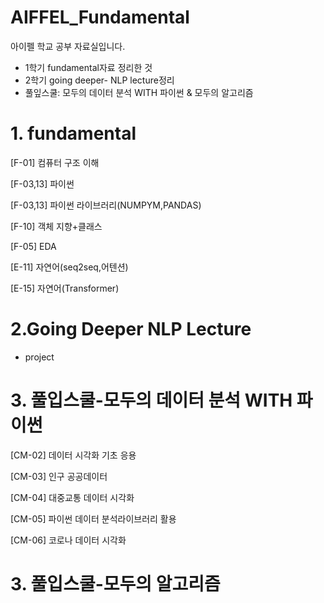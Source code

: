 # AIFFEL_Fundamental
아이펠 학교 공부 자료실입니다.
* 1학기 fundamental자료 정리한 것 
* 2학기 going deeper- NLP lecture정리
* 풀잎스쿨: 모두의 데이터 분석 WITH 파이썬 & 모두의 알고리즘

# 1. fundamental
[F-01]    컴퓨터 구조 이해

[F-03,13] 파이썬

[F-03,13] 파이썬 라이브러리(NUMPYM,PANDAS)

[F-10]    객체 지향+클래스

[F-05]    EDA

[E-11]    자연어(seq2seq,어텐션)

[E-15]    자연어(Transformer)


# 2.Going Deeper NLP Lecture
- project





# 3. 풀입스쿨-모두의 데이터 분석 WITH 파이썬
[CM-02] 데이터 시각화 기초 응용

[CM-03] 인구 공공데이터

[CM-04] 대중교통 데이터 시각화

[CM-05] 파이썬 데이터 분석라이브러리 활용

[CM-06] 코로나 데이터 시각화

# 3. 풀입스쿨-모두의 알고리즘
